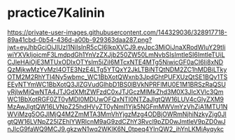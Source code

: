 # practice7Kalinin
 
https://private-user-images.githubusercontent.com/144329036/328917718-89a41cbd-0b54-436d-a00b-929363daa287.png?jwt=eyJhbGciOiJIUzI1NiIsInR5cCI6IkpXVCJ9.eyJpc3MiOiJnaXRodWIuY29tIiwiYXVkIjoicmF3LmdpdGh1YnVzZXJjb250ZW50LmNvbSIsImtleSI6ImtleTUiLCJleHAiOjE3MTUxODIxOTYsIm5iZiI6MTcxNTE4MTg5NiwicGF0aCI6Ii8xNDQzMjkwMzYvMzI4OTE3NzE4LTg5YTQxY2JkLTBiNTQtNDM2ZC1hMDBiLTkyOTM2M2RhYTI4Ny5wbmc_WC1BbXotQWxnb3JpdGhtPUFXUzQtSE1BQy1TSEEyNTYmWC1BbXotQ3JlZGVudGlhbD1BS0lBVkNPRFlMU0E1M1BRSzRaQSUyRjIwMjQwNTA4JTJGdXMtZWFzdC0xJTJGczMlMkZhd3M0X3JlcXVlc3QmWC1BbXotRGF0ZT0yMDI0MDUwOFQxNTI0NTZaJlgtQW16LUV4cGlyZXM9MzAwJlgtQW16LVNpZ25hdHVyZT0yNmI1Yjk5NGFmMWVmYzVhZjA1MTU1NWViMzg5OGJlMjQ4M2ZmMTA3MmVhYjgzMzg4ODBjOWRmNjhiNzkyZjg0JlgtQW16LVNpZ25lZEhlYWRlcnM9aG9zdCZhY3Rvcl9pZD0wJmtleV9pZD0wJnJlcG9faWQ9MCJ9.gkzwN1wq2WKlK6N_0tpeq4YInQW2_ihYnLKMiAyqykc
